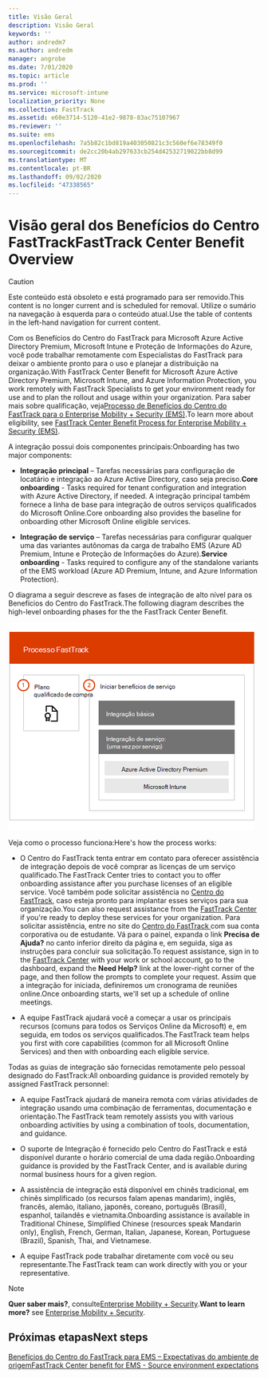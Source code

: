 ```yaml
---
title: Visão Geral
description: Visão Geral
keywords: ''
author: andredm7
ms.author: andredm
manager: angrobe
ms.date: 7/01/2020
ms.topic: article
ms.prod: ''
ms.service: microsoft-intune
localization_priority: None
ms.collection: FastTrack
ms.assetid: e60e3714-5120-41e2-9878-83ac75107967
ms.reviewer: ''
ms.suite: ems
ms.openlocfilehash: 7a5b82c1bd819a403050821c3c560ef6e78349f0
ms.sourcegitcommit: de2cc20b4ab297633cb254d42532719022bb8d99
ms.translationtype: MT
ms.contentlocale: pt-BR
ms.lasthandoff: 09/02/2020
ms.locfileid: "47338565"
---
```

# <a name="fasttrack-center-benefit-overview"></a><span data-ttu-id="97925-103">Visão geral dos Benefícios do Centro FastTrack</span><span class="sxs-lookup"><span data-stu-id="97925-103">FastTrack Center Benefit Overview</span></span>

> [!CAUTION]
> <span data-ttu-id="97925-104">Este conteúdo está obsoleto e está programado para ser removido.</span><span class="sxs-lookup"><span data-stu-id="97925-104">This content is no longer current and is scheduled for removal.</span></span> <span data-ttu-id="97925-105">Utilize o sumário na navegação à esquerda para o conteúdo atual.</span><span class="sxs-lookup"><span data-stu-id="97925-105">Use the table of contents in the left-hand navigation for current content.</span></span>

<span data-ttu-id="97925-106">Com os Benefícios do Centro do FastTrack para Microsoft Azure Active Directory Premium, Microsoft Intune e Proteção de Informações do Azure, você pode trabalhar remotamente com Especialistas do FastTrack para deixar o ambiente pronto para o uso e planejar a distribuição na organização.</span><span class="sxs-lookup"><span data-stu-id="97925-106">With FastTrack Center Benefit for Microsoft Azure Active Directory Premium, Microsoft Intune, and Azure Information Protection, you work remotely with FastTrack Specialists to get your environment ready for use and to plan the rollout and usage within your organization.</span></span> <span data-ttu-id="97925-107">Para saber mais sobre qualificação, veja[Processo de Benefícios do Centro do FastTrack para o Enterprise Mobility + Security (EMS)](EMS-fasttrack-process.md).</span><span class="sxs-lookup"><span data-stu-id="97925-107">To learn more about eligibility, see [FastTrack Center Benefit Process for Enterprise Mobility + Security (EMS)](EMS-fasttrack-process.md).</span></span>

<span data-ttu-id="97925-108">A integração possui dois componentes principais:</span><span class="sxs-lookup"><span data-stu-id="97925-108">Onboarding has two major components:</span></span>

-   <span data-ttu-id="97925-109">**Integração principal** – Tarefas necessárias para configuração de locatário e integração ao Azure Active Directory, caso seja preciso.</span><span class="sxs-lookup"><span data-stu-id="97925-109">**Core onboarding** - Tasks required for tenant configuration and integration with Azure Active Directory, if needed.</span></span> <span data-ttu-id="97925-110">A integração principal também fornece a linha de base para integração de outros serviços qualificados do Microsoft Online.</span><span class="sxs-lookup"><span data-stu-id="97925-110">Core onboarding also provides the baseline for onboarding other Microsoft Online eligible services.</span></span>

-   <span data-ttu-id="97925-111">**Integração de serviço** – Tarefas necessárias para configurar qualquer uma das variantes autônomas da carga de trabalho EMS (Azure AD Premium, Intune e Proteção de Informações do Azure).</span><span class="sxs-lookup"><span data-stu-id="97925-111">**Service onboarding** - Tasks required to configure any of the standalone variants of the EMS workload (Azure AD Premium, Intune, and Azure Information Protection).</span></span>

<span data-ttu-id="97925-112">O diagrama a seguir descreve as fases de integração de alto nível para os Benefícios do Centro do FastTrack.</span><span class="sxs-lookup"><span data-stu-id="97925-112">The following diagram describes the high-level onboarding phases for the the FastTrack Center Benefit.</span></span>

![As fases de integração de alto nível do uso dos Benefícios do Centro do FastTrack](./media/ft-onboarding-process.png)

<span data-ttu-id="97925-114">Veja como o processo funciona:</span><span class="sxs-lookup"><span data-stu-id="97925-114">Here's how the process works:</span></span>

- <span data-ttu-id="97925-115">O Centro do FastTrack tenta entrar em contato para oferecer assistência de integração depois de você comprar as licenças de um serviço qualificado.</span><span class="sxs-lookup"><span data-stu-id="97925-115">The FastTrack Center tries to contact you to offer onboarding assistance after you purchase licenses of an eligible service.</span></span> <span data-ttu-id="97925-116">Você também pode solicitar assistência no [Centro do FastTrack](https://go.microsoft.com/fwlink/?linkid=780698), caso esteja pronto para implantar esses serviços para sua organização.</span><span class="sxs-lookup"><span data-stu-id="97925-116">You can also request assistance from the [FastTrack Center](https://go.microsoft.com/fwlink/?linkid=780698) if you're ready to deploy these services for your organization.</span></span> <span data-ttu-id="97925-117">Para solicitar assistência, entre no site do [Centro do FastTrack ](https://go.microsoft.com/fwlink/?linkid=780698) com sua conta corporativa ou de estudante. Vá para o painel, expanda o link **Precisa de Ajuda?** no canto inferior direito da página e, em seguida, siga as instruções para concluir sua solicitação.</span><span class="sxs-lookup"><span data-stu-id="97925-117">To request assistance, sign in to the [FastTrack Center](https://go.microsoft.com/fwlink/?linkid=780698) with your work or school account, go to the dashboard, expand the **Need Help?** link at the lower-right corner of the page, and then follow the prompts to complete your request.</span></span> <span data-ttu-id="97925-118">Assim que a integração for iniciada, definiremos um cronograma de reuniões online.</span><span class="sxs-lookup"><span data-stu-id="97925-118">Once onboarding starts, we'll set up a schedule of online meetings.</span></span>

-   <span data-ttu-id="97925-119">A equipe FastTrack ajudará você a começar a usar os principais recursos (comuns para todos os Serviços Online da Microsoft) e, em seguida, em todos os serviços qualificados.</span><span class="sxs-lookup"><span data-stu-id="97925-119">The FastTrack team helps you first with core capabilities (common for all Microsoft Online Services) and then with onboarding each eligible service.</span></span>

<span data-ttu-id="97925-120">Todas as guias de integração são fornecidas remotamente pelo pessoal designado do FastTrack:</span><span class="sxs-lookup"><span data-stu-id="97925-120">All onboarding guidance is provided remotely by assigned FastTrack personnel:</span></span>

-   <span data-ttu-id="97925-121">A equipe FastTrack ajudará de maneira remota com várias atividades de integração usando uma combinação de ferramentas, documentação e orientação.</span><span class="sxs-lookup"><span data-stu-id="97925-121">The FastTrack team remotely assists you with various onboarding activities by using a combination of tools, documentation, and guidance.</span></span>

-   <span data-ttu-id="97925-122">O suporte de Integração é fornecido pelo Centro do FastTrack e está disponível durante o horário comercial de uma dada região.</span><span class="sxs-lookup"><span data-stu-id="97925-122">Onboarding guidance is provided by the FastTrack Center, and is available during normal business hours for a given region.</span></span>

-   <span data-ttu-id="97925-123">A assistência de integração está disponível em chinês tradicional, em chinês simplificado (os recursos falam apenas mandarim), inglês, francês, alemão, italiano, japonês, coreano, português (Brasil), espanhol, tailandês e vietnamita.</span><span class="sxs-lookup"><span data-stu-id="97925-123">Onboarding assistance is available in Traditional Chinese, Simplified Chinese (resources speak Mandarin only), English, French, German, Italian, Japanese, Korean, Portuguese (Brazil), Spanish, Thai, and Vietnamese.</span></span>

-   <span data-ttu-id="97925-124">A equipe FastTrack pode trabalhar diretamente com você ou seu representante.</span><span class="sxs-lookup"><span data-stu-id="97925-124">The FastTrack team can work directly with you or your representative.</span></span>

> [!NOTE]
> <span data-ttu-id="97925-125">**Quer saber mais?**, consulte[Enterprise Mobility + Security](https://www.microsoft.com/cloud-platform/enterprise-mobility).</span><span class="sxs-lookup"><span data-stu-id="97925-125">**Want to learn more?** see [Enterprise Mobility + Security](https://www.microsoft.com/cloud-platform/enterprise-mobility).</span></span>

## <a name="next-steps"></a><span data-ttu-id="97925-126">Próximas etapas</span><span class="sxs-lookup"><span data-stu-id="97925-126">Next steps</span></span>

[<span data-ttu-id="97925-127">Benefícios do Centro do FastTrack para EMS – Expectativas do ambiente de origem</span><span class="sxs-lookup"><span data-stu-id="97925-127">FastTrack Center benefit for EMS - Source environment expectations</span></span>](EMS-source-environment-expectations.md)

